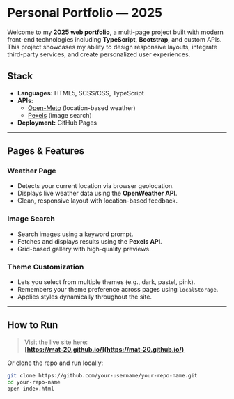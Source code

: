 #  Personal Portfolio — 2025

Welcome to my **2025 web portfolio**, a multi-page project built with modern front-end technologies including **TypeScript**, **Bootstrap**, and custom APIs. This project showcases my ability to design responsive layouts, integrate third-party services, and create personalized user experiences.

##  Stack

- **Languages:** HTML5, SCSS/CSS, TypeScript
- **APIs:** 
  - [Open-Meto](https://open-meteo.com/) (location-based weather)
  - [Pexels](https://www.pexels.com/api/) (image search)
- **Deployment:** GitHub Pages

---

##  Pages & Features

###  Weather Page
- Detects your current location via browser geolocation.
- Displays live weather data using the **OpenWeather API**.
- Clean, responsive layout with location-based feedback.

###  Image Search
- Search images using a keyword prompt.
- Fetches and displays results using the **Pexels API**.
- Grid-based gallery with high-quality previews.

###  Theme Customization
- Lets you select from multiple themes (e.g., dark, pastel, pink).
- Remembers your theme preference across pages using `localStorage`.
- Applies styles dynamically throughout the site.

---

##  How to Run

> Visit the live site here:  
> **[https://mat-20.github.io/](https://mat-20.github.io/)**

Or clone the repo and run locally:

```bash
git clone https://github.com/your-username/your-repo-name.git
cd your-repo-name
open index.html
